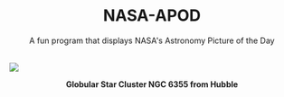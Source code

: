 <div align="center">
  <h1>
    NASA-APOD
  </h1>
</div>
  
<div align="center">
  A fun program that displays NASA's Astronomy Picture of the Day
</div>

<br>

![](https://apod.nasa.gov/apod/image/2301/ngc6355_hubble_3769.jpg)

<p align = "center">
  <b>Globular Star Cluster NGC 6355 from Hubble</b>
</p>
